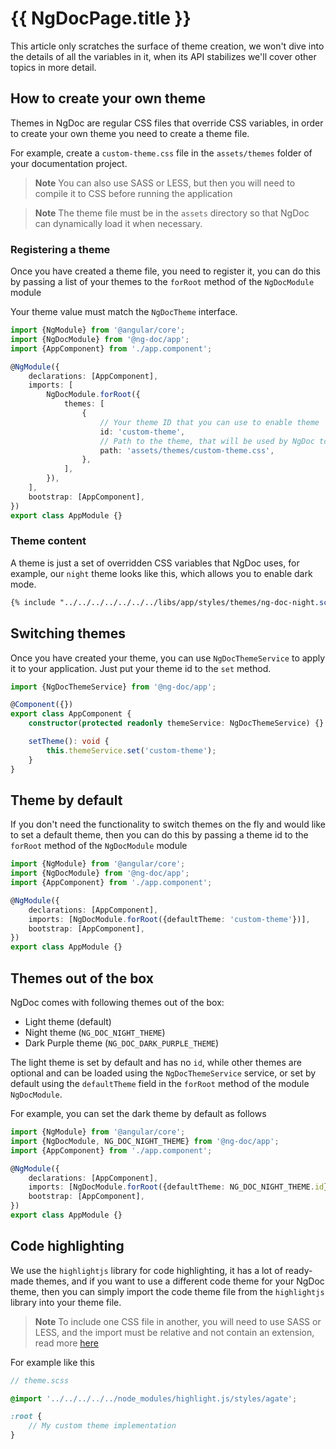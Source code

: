 # {{ NgDocPage.title }}

This article only scratches the surface of theme creation, we won't dive into the details of all the
variables in it, when its API stabilizes we'll cover other topics in more detail.

## How to create your own theme

Themes in NgDoc are regular CSS files that override CSS variables, in order to create your own theme
you need to create a theme file.

For example, create a `custom-theme.css` file in the `assets/themes` folder of your documentation
project.

> **Note**
> You can also use SASS or LESS, but then you will need to compile it to CSS before running the
> application

> **Note**
> The theme file must be in the `assets` directory so that NgDoc can dynamically load it when
> necessary.

### Registering a theme

Once you have created a theme file, you need to register it, you can do this by passing a list of
your themes to the `forRoot` method of the `NgDocModule` module

Your theme value must match the `NgDocTheme` interface.

```typescript
import {NgModule} from '@angular/core';
import {NgDocModule} from '@ng-doc/app';
import {AppComponent} from './app.component';

@NgModule({
	declarations: [AppComponent],
	imports: [
		NgDocModule.forRoot({
			themes: [
				{
					// Your theme ID that you can use to enable theme
					id: 'custom-theme',
					// Path to the theme, that will be used by NgDoc to load theme
					path: 'assets/themes/custom-theme.css',
				},
			],
		}),
	],
	bootstrap: [AppComponent],
})
export class AppModule {}
```

### Theme content

A theme is just a set of overridden CSS variables that NgDoc uses, for example, our `night` theme
looks like this, which allows you to enable dark mode.

```scss
{% include "../../../../../../../libs/app/styles/themes/ng-doc-night.scss" %}
```

## Switching themes

Once you have created your theme, you can use `NgDocThemeService` to apply it to your application.
Just put your theme id to the `set` method.

```typescript
import {NgDocThemeService} from '@ng-doc/app';

@Component({})
export class AppComponent {
	constructor(protected readonly themeService: NgDocThemeService) {}

	setTheme(): void {
		this.themeService.set('custom-theme');
	}
}
```

## Theme by default

If you don't need the functionality to switch themes on the fly and would like to set a default
theme, then you can do this by passing a theme id to the `forRoot` method of the `NgDocModule`
module

```typescript
import {NgModule} from '@angular/core';
import {NgDocModule} from '@ng-doc/app';
import {AppComponent} from './app.component';

@NgModule({
	declarations: [AppComponent],
	imports: [NgDocModule.forRoot({defaultTheme: 'custom-theme'})],
	bootstrap: [AppComponent],
})
export class AppModule {}
```

## Themes out of the box

NgDoc comes with following themes out of the box:

-   Light theme (default)
-   Night theme (`NG_DOC_NIGHT_THEME`)
-   Dark Purple theme (`NG_DOC_DARK_PURPLE_THEME`)

The light theme is set by default and has no `id`, while other themes are optional and can be
loaded using the `NgDocThemeService` service, or set by default using the `defaultTheme` field in
the `forRoot` method of the module ` NgDocModule`.

For example, you can set the dark theme by default as follows

```typescript
import {NgModule} from '@angular/core';
import {NgDocModule, NG_DOC_NIGHT_THEME} from '@ng-doc/app';
import {AppComponent} from './app.component';

@NgModule({
	declarations: [AppComponent],
	imports: [NgDocModule.forRoot({defaultTheme: NG_DOC_NIGHT_THEME.id})],
	bootstrap: [AppComponent],
})
export class AppModule {}
```

## Code highlighting

We use the `highlightjs` library for code highlighting, it has a lot of ready-made themes, and if
you want to use a different code theme for your NgDoc theme, then you can simply import the code theme file
from the `highlightjs` library into your theme file.

> **Note**
> To include one CSS file in another, you will need to use SASS or LESS, and the import must be
> relative and not contain an extension, read more [here](https://sass-lang.com/blog/feature-watchcss-imports-and-css-compatibility)

For example like this

```scss
// theme.scss

@import '../../../../../node_modules/highlight.js/styles/agate';

:root {
	// My custom theme implementation
}
```
